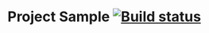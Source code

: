 # Project Sample [![Build status](https://ci.appveyor.com/api/projects/status/fcgp93013cbx6r00/branch/master?svg=true)](https://ci.appveyor.com/project/KateDenis/1-2-api-ci/branch/master)
